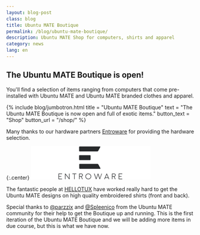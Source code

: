 ```yaml
---
layout: blog-post
class: blog
title: Ubuntu MATE Boutique
permalink: /blog/ubuntu-mate-boutique/
description: Ubuntu MATE Shop for computers, shirts and apparel
category: news
lang: en
---
```


## The Ubuntu MATE Boutique is open!

You'll find a selection of items ranging from computers that come pre-installed with Ubuntu MATE and Ubuntu
MATE branded clothes and apparel.

{% include blog/jumbotron.html
    title = "Ubuntu MATE Boutique"
    text = "The Ubuntu MATE Boutique is now open and full of exotic items."
    button_text = "Shop"
    button_url = "/shop/"
%}

Many thanks to our hardware partners [Entroware](http://www.entroware.com) for providing the hardware selection.

{:.center}
![Entroware](/images/blog/sponsors/entroware.png)

The fantastic people at [HELLOTUX](http://www.hellotux.com) have worked really hard to get the Ubuntu MATE
designs on high quality embroidered shirts (front and back).

Special thanks to [@parzzix](https://ubuntu-mate.community/users/parzzix/activity) and
[@Spleenico](https://ubuntu-mate.community/users/spleenico/activity) from the Ubuntu
MATE community for their help to get the Boutique up and running. This is the first
iteration of the Ubuntu MATE Boutique and we will be adding more items in due course, but
this is what we have now.
